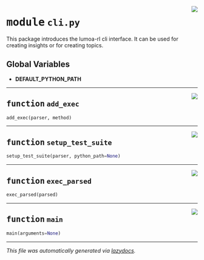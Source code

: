<!-- markdownlint-disable -->

<a href="../booktest/cli.py#L0"><img align="right" style="float:right;" src="https://img.shields.io/badge/-source-cccccc?style=flat-square"></a>

# <kbd>module</kbd> `cli.py`
This package introduces the lumoa-rl cli interface. It can be used for creating insights or for creating topics. 

**Global Variables**
---------------
- **DEFAULT_PYTHON_PATH**

---

<a href="../booktest/cli.py#L19"><img align="right" style="float:right;" src="https://img.shields.io/badge/-source-cccccc?style=flat-square"></a>

## <kbd>function</kbd> `add_exec`

```python
add_exec(parser, method)
```






---

<a href="../booktest/cli.py#L24"><img align="right" style="float:right;" src="https://img.shields.io/badge/-source-cccccc?style=flat-square"></a>

## <kbd>function</kbd> `setup_test_suite`

```python
setup_test_suite(parser, python_path=None)
```






---

<a href="../booktest/cli.py#L52"><img align="right" style="float:right;" src="https://img.shields.io/badge/-source-cccccc?style=flat-square"></a>

## <kbd>function</kbd> `exec_parsed`

```python
exec_parsed(parsed)
```






---

<a href="../booktest/cli.py#L56"><img align="right" style="float:right;" src="https://img.shields.io/badge/-source-cccccc?style=flat-square"></a>

## <kbd>function</kbd> `main`

```python
main(arguments=None)
```








---

_This file was automatically generated via [lazydocs](https://github.com/ml-tooling/lazydocs)._
